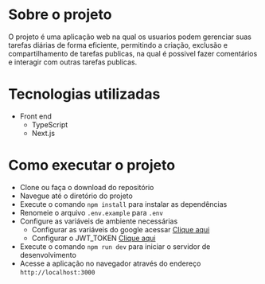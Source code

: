 # Sobre o projeto

O projeto é uma aplicação web na qual os usuarios podem gerenciar suas tarefas diárias de forma eficiente, permitindo a criação, exclusão e compartilhamento de tarefas publicas, na qual é possivel fazer comentários e interagir com outras tarefas publicas.

# Tecnologias utilizadas

- Front end
    - TypeScript
    - Next.js

# Como executar o projeto

- Clone ou faça o download do repositório
- Navegue até o diretório do projeto
- Execute o comando `npm install` para instalar as dependências
- Renomeie o arquivo `.env.example` para `.env`
- Configure as variáveis de ambiente necessárias
    - Configurar as variáveis do google acessar [Clique aqui](https://console.developers.google.com/apis/credentials)
    - Configurar o JWT_TOKEN [Clique aqui](https://www.md5hashgenerator.com/)
- Execute o comando `npm run dev` para iniciar o servidor de desenvolvimento
- Acesse a aplicação no navegador através do endereço `http://localhost:3000`